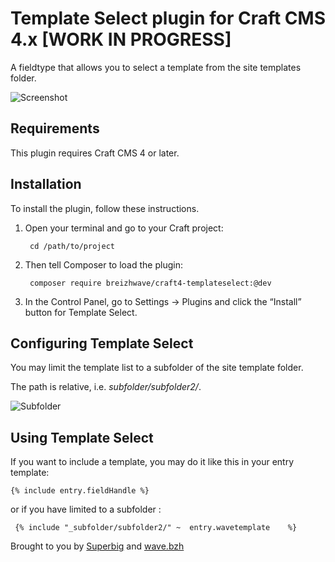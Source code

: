 # Template Select plugin for Craft CMS 4.x [WORK IN PROGRESS]

A fieldtype that allows you to select a template from the site templates folder.

![Screenshot](resources/img/field-screenshot@2x.png)

## Requirements

This plugin requires Craft CMS 4 or later.

## Installation

To install the plugin, follow these instructions.

1. Open your terminal and go to your Craft project:

        cd /path/to/project

2. Then tell Composer to load the plugin:

        composer require breizhwave/craft4-templateselect:@dev


3. In the Control Panel, go to Settings → Plugins and click the “Install” button for Template Select.

## Configuring Template Select

You may limit the template list to a subfolder of the site template folder.

The path is relative, i.e. _subfolder/subfolder2/_.

![Subfolder](resources/img/field-config@2x.png)

## Using Template Select

If you want to include a template, you may do it like this in your entry template:

```twig
{% include entry.fieldHandle %}
```
or if you have limited to a subfolder :
```twig
 {% include "_subfolder/subfolder2/" ~  entry.wavetemplate    %}

```

Brought to you by [Superbig](https://superbig.co) and [wave.bzh](https://wave.bzh)
